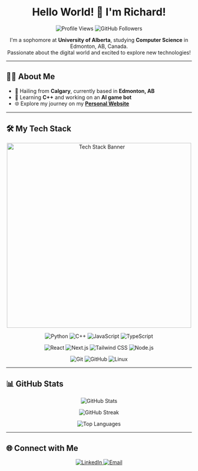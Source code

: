 <h1 align="center">Hello World! 👋 I'm Richard!</h1>

<p align="center">
  <img src="https://komarev.com/ghpvc/?username=imrichardwu&color=brightgreen&style=flat-square" alt="Profile Views" />
  <img src="https://img.shields.io/github/followers/imrichardwu?label=Followers&style=flat-square&logo=github" alt="GitHub Followers" />
</p>

<p align="center">
  I'm a sophomore at <strong>University of Alberta</strong>, studying <strong>Computer Science</strong> in Edmonton, AB, Canada.<br />
  Passionate about the digital world and excited to explore new technologies!
</p>

<hr />

## 👨‍💻 About Me

- 📍 Hailing from **Calgary**, currently based in **Edmonton, AB**
- 🌱 Learning **C++** and working on an **AI game bot**
- 🌐 Explore my journey on my [**Personal Website**](https://richardwu.netlify.app/)

<hr />

## 🛠️ My Tech Stack

<p align="center">
  <img src="https://user-images.githubusercontent.com/674621/71187824-f411ea80-2279-11ea-9542-1e820f2cfebf.png" alt="Tech Stack Banner" width="500px" />
</p>

<p align="center">
  <img src="https://img.shields.io/badge/Python-3776AB?style=flat-square&logo=python&logoColor=white" alt="Python" />
  <img src="https://img.shields.io/badge/C++-00599C?style=flat-square&logo=cplusplus&logoColor=white" alt="C++" />
  <img src="https://img.shields.io/badge/JavaScript-F7DF1E?style=flat-square&logo=javascript&logoColor=black" alt="JavaScript" />
  <img src="https://img.shields.io/badge/TypeScript-007ACC?style=flat-square&logo=typescript&logoColor=white" alt="TypeScript" />
</p>

<p align="center">
  <img src="https://img.shields.io/badge/React-61DAFB?style=flat-square&logo=react&logoColor=black" alt="React" />
  <img src="https://img.shields.io/badge/Next.js-000000?style=flat-square&logo=nextdotjs&logoColor=white" alt="Next.js" />
  <img src="https://img.shields.io/badge/Tailwind_CSS-38B2AC?style=flat-square&logo=tailwind-css&logoColor=white" alt="Tailwind CSS" />
  <img src="https://img.shields.io/badge/Node.js-339933?style=flat-square&logo=nodedotjs&logoColor=white" alt="Node.js" />
</p>

<p align="center">
  <img src="https://img.shields.io/badge/Git-F05032?style=flat-square&logo=git&logoColor=white" alt="Git" />
  <img src="https://img.shields.io/badge/GitHub-181717?style=flat-square&logo=github&logoColor=white" alt="GitHub" />
  <img src="https://img.shields.io/badge/Linux-FCC624?style=flat-square&logo=linux&logoColor=black" alt="Linux" />
</p>

<hr />

## 📊 GitHub Stats

<p align="center">
  <img src="https://github-readme-stats.vercel.app/api?username=imrichardwu&show_icons=true&theme=radical&count_private=true" alt="GitHub Stats" />
</p>

<p align="center">
  <img src="https://github-readme-streak-stats.herokuapp.com/?user=imrichardwu&theme=radical" alt="GitHub Streak" />
</p>

<p align="center">
  <img src="https://github-readme-stats.vercel.app/api/top-langs/?username=imrichardwu&layout=compact&theme=radical" alt="Top Languages" />
</p>

<hr />

## 🌐 Connect with Me

<p align="center">
  <a href="https://www.linkedin.com/in/imrichardwu/">
    <img src="https://img.shields.io/badge/LinkedIn-0077B5?style=flat-square&logo=linkedin&logoColor=white" alt="LinkedIn" />
  </a>
  <a href="mailto:Richard9@ualberta.ca">
    <img src="https://img.shields.io/badge/Email-D14836?style=flat-square&logo=gmail&logoColor=white" alt="Email" />
  </a>
</p>
